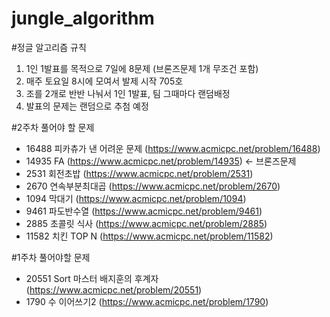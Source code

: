 # jungle_algorithm

#정글 알고리즘 규칙
1. 1인 1발표를 목적으로 7일에 8문제 (브론즈문제 1개 무조건 포함)
2. 매주 토요일 8시에 모여서 발제 시작 705호
3. 조를 2개로 반반 나눠서 1인 1발표, 팀 그때마다 랜덤배정
4. 발표의 문제는 랜덤으로 추첨 예정

#2주차 풀어야 할 문제
- 16488 피카츄가 낸 어려운 문제 (https://www.acmicpc.net/problem/16488)
- 14935 FA (https://www.acmicpc.net/problem/14935) <- 브론즈문제
- 2531 회전초밥 (https://www.acmicpc.net/problem/2531)
- 2670 연속부분최대곱 (https://www.acmicpc.net/problem/2670)
- 1094 막대기 (https://www.acmicpc.net/problem/1094)
- 9461 파도반수열 (https://www.acmicpc.net/problem/9461)
- 2885 초콜릿 식사 (https://www.acmicpc.net/problem/2885)
- 11582 치킨 TOP N (https://www.acmicpc.net/problem/11582)

#1주차 풀어야할 문제
- 20551	Sort 마스터 배지훈의 후계자 (https://www.acmicpc.net/problem/20551)
- 1790	수 이어쓰기2 (https://www.acmicpc.net/problem/1790)


